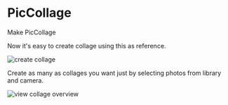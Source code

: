 PicCollage
==========

Make PicCollage

Now it's easy to create collage using this as reference.

![create collage](https://cloud.githubusercontent.com/assets/7766727/3624916/641ee702-0e63-11e4-9d15-7dad66f0086b.png)

Create as many as collages you want just by selecting photos from library and camera.

![view collage overview](https://cloud.githubusercontent.com/assets/7766727/3624917/65223ea6-0e63-11e4-88ea-3de409865701.png)

